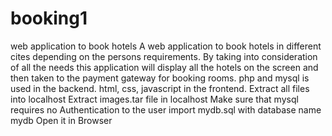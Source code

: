 # booking1
web application to book hotels
A web application to book hotels in different cites depending on the persons requirements. By taking into consideration of all the needs this application will display all the hotels on the screen and then taken to the payment gateway for booking rooms. php and mysql is used in the backend. html, css, javascript in the frontend.
Extract all files into localhost
Extract images.tar file in localhost
Make sure that mysql requires no Authentication to the user
import mydb.sql with database name mydb
Open it in Browser
